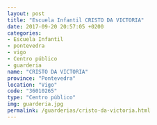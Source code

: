 ```yaml
---
layout: post
title: "Escuela Infantil CRISTO DA VICTORIA"
date: 2017-09-20 20:57:05 +0200
categories:
- Escuela Infantil
- pontevedra
- vigo
- Centro público
- guarderia
name: "CRISTO DA VICTORIA"
province: "Pontevedra"
location: "Vigo"
code: "36010265"
type: "Centro público"
img: guarderia.jpg
permalink: /guarderias/cristo-da-victoria.html
---
```

